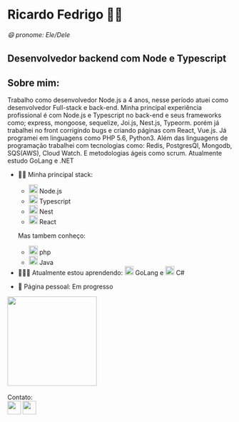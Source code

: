 # Ricardo Fedrigo 🧑🏻
###### 😄 pronome: Ele/Dele
## Desenvolvedor backend com Node e Typescript
## Sobre mim: 
Trabalho como desenvolvedor Node.js a 4 anos, nesse período atuei como desenvolvedor Full-stack e back-end. Minha principal experiência profissional é com Node.js e Typescript no back-end e seus frameworks como; express, mongoose, sequelize, Joi.js, Nest.js, Typeorm. porém já trabalhei no front corrigindo bugs e criando páginas com React, Vue.js. Já programei em linguagens como PHP 5.6, Python3. Além das linguagens de programação trabalhei com tecnologias como: Redis, PostgresQl, Mongodb, SQS(AWS), Cloud Watch. E metodologias ágeis como scrum. Atualmente estudo GoLang e .NET

- 💪🏼 Minha principal stack:
  - <img height=20 margin-top=10 src="https://cdn.jsdelivr.net/gh/devicons/devicon/icons/nodejs/nodejs-original.svg" /> Node.js
  - <img height=20 src="https://cdn.jsdelivr.net/gh/devicons/devicon/icons/typescript/typescript-plain.svg" /> Typescript
  - <img height=20 src="https://cdn.jsdelivr.net/gh/devicons/devicon/icons/nestjs/nestjs-plain.svg" /> Nest
  - <img height=20 src="https://cdn.jsdelivr.net/gh/devicons/devicon/icons/react/react-original.svg" /> React

  Mas tambem conheço:
  - <img height=20 src="https://cdn.jsdelivr.net/gh/devicons/devicon/icons/php/php-plain.svg" /> php
  - <img height=20 src="https://cdn.jsdelivr.net/gh/devicons/devicon/icons/java/java-original.svg" /> Java
-  <div> 👨🏻‍💻 Atualmente estou aprendendo: 
            <img  height=20 src="https://cdn.jsdelivr.net/gh/devicons/devicon/icons/go/go-original.svg" /> GoLang
          e  <img height=20 src="https://cdn.jsdelivr.net/gh/devicons/devicon/icons/csharp/csharp-line.svg" /> C# <div/>
- 🔗 Página pessoal: Em progresso

<a href="https://github.com/RicardoFedrigo/convoychat">
  <img height=200 align="center" src="https://github-readme-stats.vercel.app/api/top-langs?username=RicardoFedrigo&layout=compact&langs_count=6&theme=dracula&card_width=320" />
</a>
</br>
</br>
Contato:
<div> <a href="https://www.linkedin.com/in/ricardo-fedrigo-b923aa18a/"><img height="30rem" src="https://img.shields.io/badge/LinkedIn-0077B5?style=for-the-badge&logo=linkedin&logoColor=white"></a> <a href="mailto:ricardo.fedrigo1995@gmail.com"><img height="30rem" src="https://img.shields.io/badge/Gmail-D14836?style=for-the-badge&logo=gmail&logoColor=white"></a></div>  

